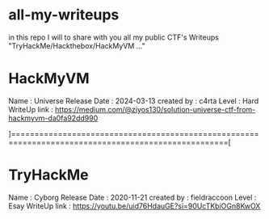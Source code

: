 # all-my-writeups
in this repo I will to share with you all my public CTF's Writeups "TryHackMe/Hackthebox/HackMyVM ..."

# HackMyVM
Name          : Universe
Release Date  : 2024-03-13
created by    : c4rta
Level         : Hard
WriteUp link  : https://medium.com/@ziyos130/solution-universe-ctf-from-hackmyvm-da0fa92dd990

]====================================================================================================[

# TryHackMe
Name          : Cyborg
Release Date  : 2020-11-21
created by    : fieldraccoon
Level         : Esay
WriteUp link  : https://youtu.be/uid76HdauGE?si=90UcTKbiOGn8KwOX
